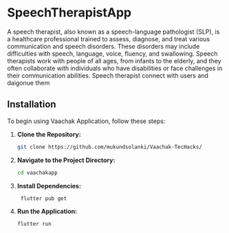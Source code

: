 # SpeechTherapistApp

A speech therapist, also known as a speech-language pathologist (SLP), is a healthcare professional trained to assess, diagnose, and treat various communication and speech disorders. These disorders may include difficulties with speech, language, voice, fluency, and swallowing. Speech therapists work with people of all ages, from infants to the elderly, and they often collaborate with individuals who have disabilities or face challenges in their communication abilities.
Speech therapist connect with users and daigonue them

## Installation
To begin using Vaachak Application, follow these steps:

1. **Clone the Repository:**
   ```bash
   git clone https://github.com/mukundsolanki/Vaachak-TecHacks/
   ```

2. **Navigate to the Project Directory:**
   ```bash
   cd vaachakapp
   ```

3. **Install Dependencies:**
   ```bash
    flutter pub get
   ```

4. **Run the Application:**
    ```bash
    flutter run
